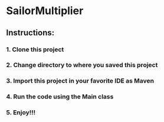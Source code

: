 # SailorMultiplier
## Instructions:
### 1. Clone this project
### 2. Change directory to where you saved this project
### 3. Import this project in your favorite IDE as Maven
### 4. Run the code using the Main class
### 5. Enjoy!!!
